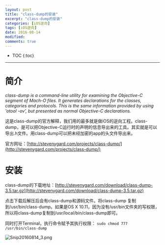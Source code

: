 ```yaml
---
layout: post
title: "class-dump的安装"
excerpt: "class-dump的安装"
categories: [iOS逆向]
tags: [iOS逆向]
date: 2016-08-14 
modified: 
comments: true
---
```


* TOC
{:toc}
---

# 简介
*class-dump is a command-line utility for examining the Objective-C segment of Mach-O files. It generates declarations for the classes, categories and protocols. This is the same information provided by using 'otool -ov', but presented as normal Objective-C declarations.*

这是class-dump的官方解释，我们用的最多就是做iOS的逆向工程。class-dump，是可以把Objective-C运行时的声明的信息导出来的工具。其实就是可以导出.h文件。用class-dump可以把未经加密的app的头文件导出来。

官方网址：[http://stevenygard.com/projects/class-dump/](http://stevenygard.com/projects/class-dump/)

# 安装
class-dump的下载地址：[http://stevenygard.com/download/class-dump-3.5.tar.gz](http://stevenygard.com/download/class-dump-3.5.tar.gz)

点击下载后解压后会有class-dump和源码文件。将class-dump 复制到/usr/bin/class-dump。如果是OS X 10.11，因为没有/usr/bin文件夹的写权限，所以将class-dump复制到/usr/local/bin/class-dump即可。

同时打开Terminal，执行命令赋予其执行权限：
`sudo chmod 777 /usr/bin/class-dump`

![Snip20160814_3.png](http://upload-images.jianshu.io/upload_images/567057-c798c82bd0cbda3c.png?imageMogr2/auto-orient/strip%7CimageView2/2/w/1240)
